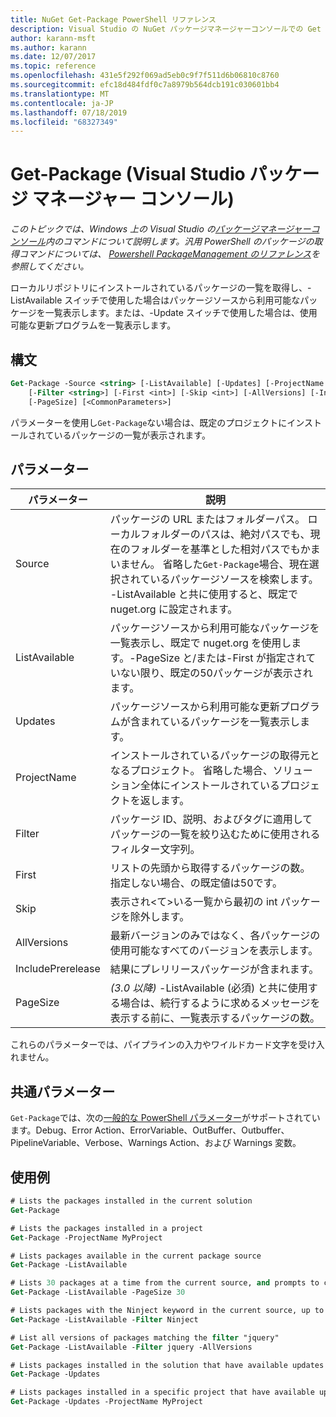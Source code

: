 ```yaml
---
title: NuGet Get-Package PowerShell リファレンス
description: Visual Studio の NuGet パッケージマネージャーコンソールでの Get Package PowerShell コマンドのリファレンスです。
author: karann-msft
ms.author: karann
ms.date: 12/07/2017
ms.topic: reference
ms.openlocfilehash: 431e5f292f069ad5eb0c9f7f511d6b06810c8760
ms.sourcegitcommit: efc18d484fdf0c7a8979b564dcb191c030601bb4
ms.translationtype: MT
ms.contentlocale: ja-JP
ms.lasthandoff: 07/18/2019
ms.locfileid: "68327349"
---
```

# <a name="get-package-package-manager-console-in-visual-studio"></a>Get-Package (Visual Studio パッケージ マネージャー コンソール)

*このトピックでは、Windows 上の Visual Studio の[パッケージマネージャーコンソール](../../consume-packages/install-use-packages-powershell.md)内のコマンドについて説明します。汎用 PowerShell のパッケージの取得コマンドについては、 [Powershell PackageManagement のリファレンス](/powershell/module/packagemanagement/?view=powershell-6)を参照してください。*

ローカルリポジトリにインストールされているパッケージの一覧を取得し、-ListAvailable スイッチで使用した場合はパッケージソースから利用可能なパッケージを一覧表示します。または、-Update スイッチで使用した場合は、使用可能な更新プログラムを一覧表示します。

## <a name="syntax"></a>構文

```ps
Get-Package -Source <string> [-ListAvailable] [-Updates] [-ProjectName <string>]
    [-Filter <string>] [-First <int>] [-Skip <int>] [-AllVersions] [-IncludePrerelease]
    [-PageSize] [<CommonParameters>]
```

パラメーターを使用し`Get-Package`ない場合は、既定のプロジェクトにインストールされているパッケージの一覧が表示されます。

## <a name="parameters"></a>パラメーター

| パラメーター | 説明 |
| --- | --- |
| Source | パッケージの URL またはフォルダーパス。 ローカルフォルダーのパスは、絶対パスでも、現在のフォルダーを基準とした相対パスでもかまいません。 省略した`Get-Package`場合、現在選択されているパッケージソースを検索します。 -ListAvailable と共に使用すると、既定で nuget.org に設定されます。 |
| ListAvailable | パッケージソースから利用可能なパッケージを一覧表示し、既定で nuget.org を使用します。-PageSize と/または-First が指定されていない限り、既定の50パッケージが表示されます。 |
| Updates | パッケージソースから利用可能な更新プログラムが含まれているパッケージを一覧表示します。 |
| ProjectName | インストールされているパッケージの取得元となるプロジェクト。 省略した場合、ソリューション全体にインストールされているプロジェクトを返します。 |
| Filter | パッケージ ID、説明、およびタグに適用してパッケージの一覧を絞り込むために使用されるフィルター文字列。 |
| First | リストの先頭から取得するパッケージの数。 指定しない場合、の既定値は50です。 |
| Skip | 表示され&lt;て&gt;いる一覧から最初の int パッケージを除外します。  |
| AllVersions | 最新バージョンのみではなく、各パッケージの使用可能なすべてのバージョンを表示します。 |
| IncludePrerelease | 結果にプレリリースパッケージが含まれます。 |
| PageSize | *(3.0 以降)* -ListAvailable (必須) と共に使用する場合は、続行するように求めるメッセージを表示する前に、一覧表示するパッケージの数。 |

これらのパラメーターでは、パイプラインの入力やワイルドカード文字を受け入れません。

## <a name="common-parameters"></a>共通パラメーター

`Get-Package`では、次の[一般的な PowerShell パラメーター](http://go.microsoft.com/fwlink/?LinkID=113216)がサポートされています。Debug、Error Action、ErrorVariable、OutBuffer、Outbuffer、PipelineVariable、Verbose、Warnings Action、および Warnings 変数。

## <a name="examples"></a>使用例

```ps
# Lists the packages installed in the current solution
Get-Package

# Lists the packages installed in a project
Get-Package -ProjectName MyProject

# Lists packages available in the current package source
Get-Package -ListAvailable

# Lists 30 packages at a time from the current source, and prompts to continue if more are available
Get-Package -ListAvailable -PageSize 30

# Lists packages with the Ninject keyword in the current source, up to 50
Get-Package -ListAvailable -Filter Ninject

# List all versions of packages matching the filter "jquery"
Get-Package -ListAvailable -Filter jquery -AllVersions

# Lists packages installed in the solution that have available updates
Get-Package -Updates

# Lists packages installed in a specific project that have available updates
Get-Package -Updates -ProjectName MyProject
```
